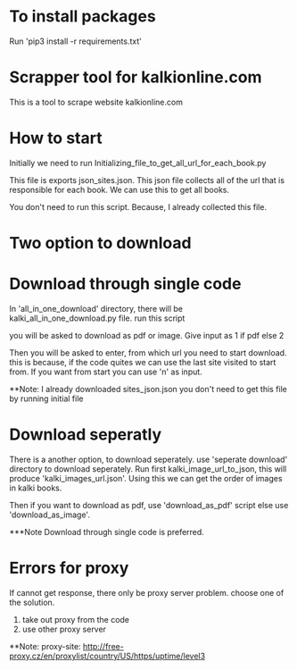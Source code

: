 # To install packages
Run 'pip3 install -r requirements.txt'

# Scrapper tool for kalkionline.com

This is a tool to scrape website kalkionline.com

# How to start

Initially we need to run Initializing_file_to_get_all_url_for_each_book.py

This file is exports json_sites.json. This json file collects all of the url that is responsible for each book. We can use this to get all books.

You don't need to run this script. Because, I already collected this file. 

# Two option to download

# Download through single code 

In 'all_in_one_download' directory, there will be kalki_all_in_one_download.py file. run this script

you will be asked to download as pdf or image. Give input as 1 if pdf else 2

Then you will be asked to enter, from which url you need to start download. this is because, if the code quites we can use the last site visited to start from. If you want from start you can use 'n' as input. 

**Note: I already downloaded sites_json.json you don't need to get this file by running initial file

# Download seperatly

There is a another option, to download seperately. use 'seperate download' directory to download seperately. Run first kalki_image_url_to_json, this will produce 'kalki_images_url.json'. Using this we can get the order of images in kalki books.

Then if you want to download as pdf, use 'download_as_pdf' script else use 'download_as_image'.

***Note Download through single code is preferred.

# Errors for proxy
If cannot get response, there only be proxy server problem. choose one of the solution.

1. take out proxy from the code
2. use other proxy server

**Note: proxy-site: http://free-proxy.cz/en/proxylist/country/US/https/uptime/level3